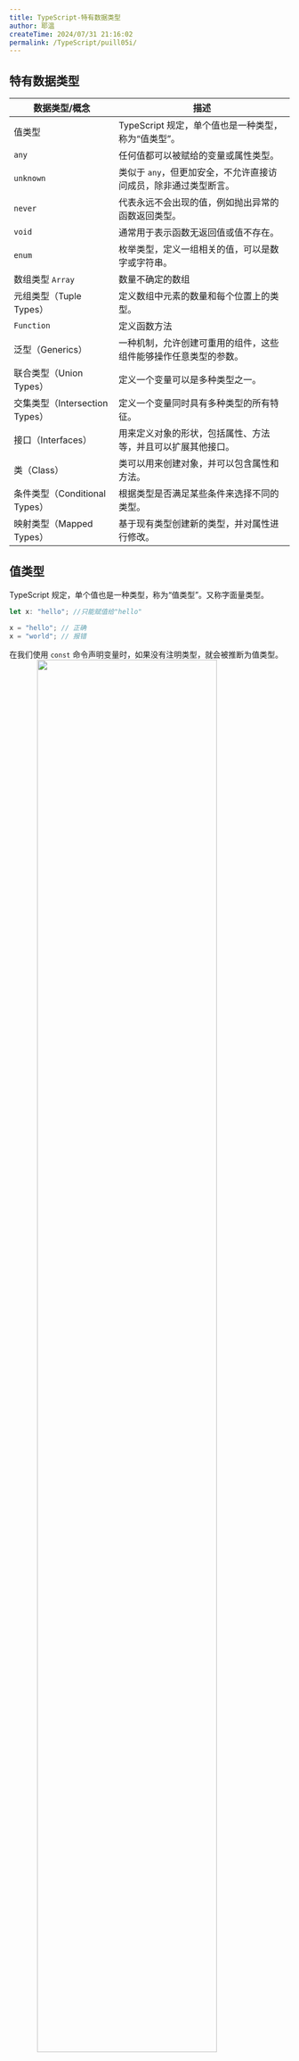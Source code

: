 ```yaml
---
title: TypeScript-特有数据类型
author: 耶温
createTime: 2024/07/31 21:16:02
permalink: /TypeScript/puill05i/
---
```


## 特有数据类型

| 数据类型/概念 | 描述 |
| --- | --- |
| 值类型 | TypeScript 规定，单个值也是一种类型，称为“值类型”。 |
| `any` | 任何值都可以被赋给的变量或属性类型。 |
| `unknown` | 类似于 `any`，但更加安全，不允许直接访问成员，除非通过类型断言。 |
| `never` | 代表永远不会出现的值，例如抛出异常的函数返回类型。 |
| `void` | 通常用于表示函数无返回值或值不存在。 |
| `enum` | 枚举类型，定义一组相关的值，可以是数字或字符串。 |
| 数组类型 `Array`| 数量不确定的数组 |
| 元组类型（Tuple Types） | 定义数组中元素的数量和每个位置上的类型。 |
| `Function`| 定义函数方法 |
| 泛型（Generics） | 一种机制，允许创建可重用的组件，这些组件能够操作任意类型的参数。 |
| 联合类型（Union Types）| 定义一个变量可以是多种类型之一。 |
| 交集类型（Intersection Types）| 定义一个变量同时具有多种类型的所有特征。 |
| 接口（Interfaces）| 用来定义对象的形状，包括属性、方法等，并且可以扩展其他接口。 |
| 类（Class）| 类可以用来创建对象，并可以包含属性和方法。 |
| 条件类型（Conditional Types）| 根据类型是否满足某些条件来选择不同的类型。 |
| 映射类型（Mapped Types）| 基于现有类型创建新的类型，并对属性进行修改。 |


## 值类型

TypeScript 规定，单个值也是一种类型，称为“值类型”。又称字面量类型。

```typescript
let x: "hello"; //只能赋值给"hello"

x = "hello"; // 正确
x = "world"; // 报错
```

在我们使用 `const` 命令声明变量时，如果没有注明类型，就会被推断为值类型。
<img src="@source/notes/TypeScript/images/image-06.png" style="width:80%;margin:0 10%" />

需要注意的是，使用 `const` 命令声明 `object` 变量时，不会推断为值类型。

还有一点如下：

```typescript
const x: 5 = 4 + 1; // 报错

// 可以使用断言解决
const x: 5 = (4 + 1) as 5; // 正确
```

上面示例中，等号左侧的类型是数值 `5` 。等号右侧 `4 + 1` 的类型，TypeScript 推测为 `number`。由于 `5` 是 `number` 的子类型， `number` 是 `5` 的父类型，父类型不能赋值给子类型，所以报错了。


但是，反过来是可以的，子类型可以赋值给父类型。

```typescript
let x: 5 = 5;
let y: number = 4 + 1;

x = y; // 报错
y = x; // 正确
```

## any类型

在 TypeScript 中， `any` 类型是一种特殊的类型，它表示可以接受任何类型的值。使用 `any` 类型时，TypeScript 不会对该值进行类型检查，这意味着你可以将任何类型的值赋给 `any` 类型的变量，也可以将 `any` 类型的变量赋值给其他类型的变量。

但是我们在使用 TypeScript 时尽可能避免使用该类型。
:::tip
关于any类型的详细内容可以查看：[TypeScript-any与unknown](/TypeScript/h08p33yc/#any类型)
:::

## unknown类型

为了 解决类型污染的问题，TypeScript 引入了 `unknown` 类型。它和 `any` 一样表示任何类型的值，但是在使用前需要进行显式断言。直接将 `unknown` 类型赋值给其他类型变量时，会报错。

:::tip
关于unknown类型的详细内容可以查看：[TypeScript-any与unknown](/TypeScript/h08p33yc/#any类型)
:::


## never类型

`never` 类型是一种特殊的类型，表示永远不会出现的值。它通常用于函数返回值，表示函数永远不会返回任何值。

:::tip
关于 `never` 类型的详细内容可以查看：[TypeScript-never与void](/TypeScript/e9ystght/#never类型)
:::


## void类型

:::tip
关于 `void` 类型的详细内容可以查看：[TypeScript-never与void](/TypeScript/e9ystght/#void类型)
:::

## 数组类型

Array 数组是一个可以存储多个相同类型的值的集合。你可以使用 Array 类型或简写的 `[]` 语法来定义数组。数组的成员数量是可以动态变化的。

:::tip
关于数组类型的详细内容可以查看：[TypeScript-数组与元组](/TypeScript/lvw1ydmu/#数组类型)
:::


## 元组类型

在 TypeScript 中，元组类型是一种特殊的数组类型，它允许我们定义一个固定数量的元素，每个元素可以是不同的类型。元组的定义方式与数组类似，但在元组中，你需要指定每个元素的类型。

:::tip
关于元组类型的详细内容可以查看：[TypeScript-数组与元组](/TypeScript/lvw1ydmu/#元组类型)
:::


## 函数类型

函数的类型声明，需要在声明函数时，给出参数的类型和返回值的类型。

:::tip
关于函数类型的详细内容可以查看：[TypeScript-函数](/TypeScript/6a3kyjf9/#函数类型)
:::


**void类型**

`void` 类型表示函数没有返回值。如果设置了 `void` 类型的函数，却返回了一个值，就会报错。但是需要注意的是， `void` 类型的函数可以返回 `undefined` 或 `null` 。

:::tip
关于 `void` 类型的详细内容可以查看：[void类型](/TypeScript/puill05i/#void类型)
:::

**never类型**

`never` 类型表示肯定不会出现的值。它用在函数的返回值，就表示某个函数肯定不会返回值，即函数不会正常执行结束。
:::tip
关于 `never` 类型的详细内容可以查看：[never类型](/TypeScript/puill05i/#never类型)
:::

## 对象类型

在 TypeScript 中，对象是一个非常重要的概念。对象可以用来表示复杂的数据结构，通常由键值对组成。TypeScript 提供了多种方式来定义和使用对象。

:::tip
关于对象类型的详细内容可以查看：[对象类型](/TypeScript/78auqnpo/)
:::


## 联合类型

在 TypeScript 中，联合类型（Union Types）允许将多个类型组合在一起，使得一个变量可以是其中的任意一个类型。可以使用竖线 | 来定义联合类型。

1. 基本联合类型

```typescript
let value: string | number;

value = "Hello"; // 合法
console.log(value); // 输出: Hello

value = 42; // 合法
console.log(value); // 输出: 42

// value = true; // 不合法，Type 'boolean' is not assignable to type 'string | number'.
```

2. 函数参数

```typescript
function printId(id: number | string) {
    console.log("Your ID is: " + id);
}

printId(101); // 输出: Your ID is: 101
printId("202"); // 输出: Your ID is: 202
```

3. 处理联合类型

当我们使用联合类型时，TypeScript 可能无法确定具体的类型，因此我们需要使用类型保护（Type Guards）来处理不同的类型。

```typescript
function printId(id: number | string) {
    if (typeof id === "string") {
        console.log("Your ID is a string: " + id);
    } else {
        console.log("Your ID is a number: " + id);
    }
}

printId(101); // 输出: Your ID is a number: 101
printId("202"); // 输出: Your ID is a string: 202
```

## 交叉类型

TypeScript 的交叉类型（Intersection Types）允许我们将多个类型合并为一个类型。这种类型的主要用途是组合多个类型的属性，使得新类型同时具有所有组合类型的特性。

**注意事项**：

-   交叉类型只能用于对象类型，不能用于基础类型。
-   交叉类型的属性不能有同名的属性，除非它们的类型相同，否则会导致类型冲突。

**应用场景**：

-   合并多个接口。当需要一个对象同时符合多个接口时，可以使用交叉类型。

示例：

```typescript
// 定义两个接口
interface Person {
    name: string;
    age: number;
}

interface Address {
    street: string;
    city: string;
}

// 使用交叉类型将两个接口合并
type PersonWithAddress = Person & Address;

// 创建一个符合 PersonWithAddress 类型的对象
const person: PersonWithAddress = {
    name: "Alice",
    age: 30,
    street: "123 Main St",
    city: "Wonderland"
};

console.log(person);
```
 


## 接口（Interfaces）

在 TypeScript 中，接口（Interfaces）是一种强大的工具，用于定义对象的结构和类型。接口可以描述对象的属性、方法以及它们的类型，从而提供类型检查和代码提示。接口在 TypeScript 中的主要作用是增强代码的可读性和可维护性。

:::tip
关于类型别名的详细内容可以查看：[接口（Interfaces）](/TypeScript/efqwfrfq/)
:::



## 类（Class）

在 TypeScript 中，类（Class）是一种面向对象的编程方式。类可以定义属性、方法和构造函数，并且可以继承和实现其他类。类在 TypeScript 中的主要作用是提供了一种组织和封装代码的方式，使得代码更加模块化和可维护。

:::tip
关于类（Class）的详细内容可以查看：[类（Class）](/TypeScript/wy5zf1gm/)
:::